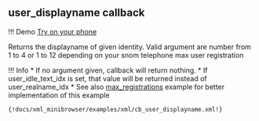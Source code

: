 ## user_displayname callback

!!! Demo
    [Try on your phone](xml/cb_user_displayname.xml)

Returns the displayname of given identity. Valid argument are number from 1 to 4 or 1 to 12 depending on your snom telephone max user registration

!!! Info
    * If no argument given, callback will return nothing.
    * If user_idle_text_idx is set, that value will be returned instead of user_realname_idx
    * See also [max_registrations](cb_max_registrations.md) example for better implementation of this example

```xml
{!docs/xml_minibrowser/examples/xml/cb_user_displayname.xml!}
```
